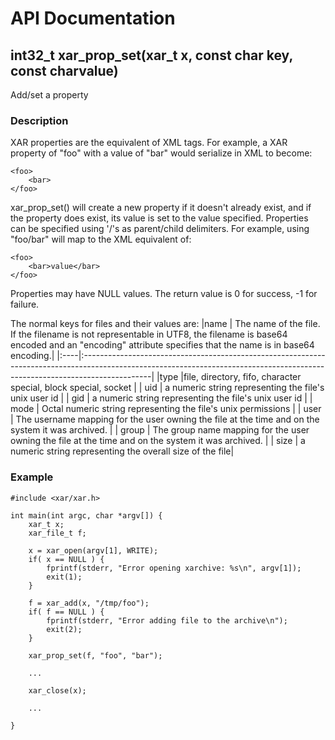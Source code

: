 # API Documentation #

## int32\_t xar\_prop\_set(xar\_t x, const char **key, const char**value) ##

Add/set a property

### Description ###

XAR properties are the equivalent of XML tags. For example, a XAR property of "foo" with a value of "bar" would serialize in XML to become:
```
<foo>
	<bar>
</foo>
```

xar\_prop\_set() will create a new property if it doesn't already exist, and if the property does exist, its value is set to the value specified. Properties can be specified using '/'s as parent/child delimiters. For example, using "foo/bar" will map to the XML equivalent of:
```
<foo>
	<bar>value</bar>
</foo>
```

Properties may have NULL values. The return value is 0 for success, -1 for failure.

The normal keys for files and their values are:
|name |	The name of the file. If the filename is not representable in UTF8, the filename is base64 encoded and an "encoding" attribute specifies that the name is in base64 encoding.|
|:----|:-----------------------------------------------------------------------------------------------------------------------------------------------------------------------------|
|type |file, directory, fifo, character special, block special, socket |
| uid |	a numeric string representing the file's unix user id |
| gid |	a numeric string representing the file's unix user id |
| mode |	Octal numeric string representing the file's unix permissions |
| user |	The username mapping for the user owning the file at the time and on the system it was archived. |
| group |	The group name mapping for the user owning the file at the time and on the system it was archived. |
| size |	a numeric string representing the overall size of the file|

### Example ###
```
#include <xar/xar.h>

int main(int argc, char *argv[]) {
	xar_t x;
	xar_file_t f;

	x = xar_open(argv[1], WRITE);
	if( x == NULL ) {
		fprintf(stderr, "Error opening xarchive: %s\n", argv[1]);
		exit(1);
	}

	f = xar_add(x, "/tmp/foo");
	if( f == NULL ) {
		fprintf(stderr, "Error adding file to the archive\n");
		exit(2);
	}

	xar_prop_set(f, "foo", "bar");

	...

	xar_close(x);
	
	...

}

```




